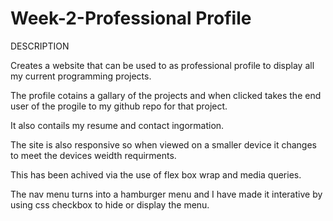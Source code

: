 # Week-2-Professional Profile

DESCRIPTION

Creates a website that can be used to as professional profile to display all my current programming projects.

The profile cotains a gallary of the projects and when clicked takes the end user of the progile to my github repo for that project.

It also contails my resume and contact ingormation.

The site is also responsive so when viewed on a smaller device it changes to meet the devices weidth requirments.

This has been achived via the use of flex box wrap and media queries.

The nav menu turns into a hamburger menu and I have made it interative by using css checkbox to hide or display the menu. 
